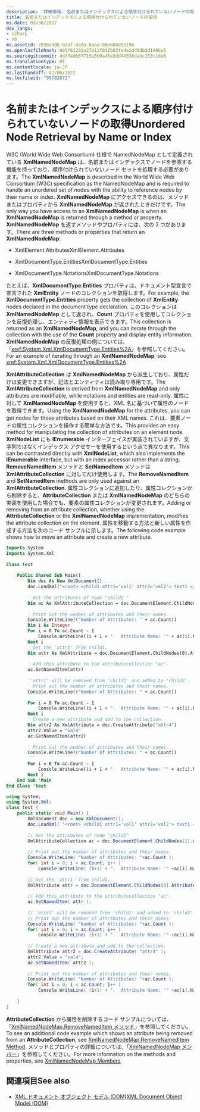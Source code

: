 ```yaml
---
description: '詳細情報: 名前またはインデックスによる順序付けられていないノードの取得'
title: 名前またはインデックスによる順序付けられていないノードの取得
ms.date: 03/30/2017
dev_langs:
- csharp
- vb
ms.assetid: 2038a90b-92af-4a0a-baaa-08e688d95194
ms.openlocfilehash: 805f61233a27812f032b83fede2dd8db3d196ba5
ms.sourcegitcommit: ddf7edb67715a5b9a45e3dd44536dabc153c1de0
ms.translationtype: HT
ms.contentlocale: ja-JP
ms.lasthandoff: 02/06/2021
ms.locfileid: "99782872"
---
```

# <a name="unordered-node-retrieval-by-name-or-index"></a><span data-ttu-id="1dbd7-103">名前またはインデックスによる順序付けられていないノードの取得</span><span class="sxs-lookup"><span data-stu-id="1dbd7-103">Unordered Node Retrieval by Name or Index</span></span>

<span data-ttu-id="1dbd7-104">W3C (World Wide Web Consortium) 仕様で NamedNodeMap として定義されている **XmlNamedNodeMap** は、名前またはインデックスでノードを参照する機能を持っており、順序付けられていないノード セットを処理する必要があります。</span><span class="sxs-lookup"><span data-stu-id="1dbd7-104">The **XmlNamedNodeMap** is described in the World Wide Web Consortium (W3C) specification as the NamedNodeMap and is required to handle an unordered set of nodes with the ability to reference nodes by their name or index.</span></span> <span data-ttu-id="1dbd7-105">**XmlNamedNodeMap** にアクセスできるのは、メソッドまたはプロパティから **XmlNamedNodeMap** が返されたときだけです。</span><span class="sxs-lookup"><span data-stu-id="1dbd7-105">The only way you have access to an **XmlNamedNodeMap** is when an **XmlNamedNodeMap** is returned through a method or property.</span></span> <span data-ttu-id="1dbd7-106">**XmlNamedNodeMap** を返すメソッドやプロパティには、次の 3 つがあります。</span><span class="sxs-lookup"><span data-stu-id="1dbd7-106">There are three methods or properties that return an **XmlNamedNodeMap**:</span></span>  
  
- <span data-ttu-id="1dbd7-107">XmlElement.Attributes</span><span class="sxs-lookup"><span data-stu-id="1dbd7-107">XmlElement.Attributes</span></span>  
  
- <span data-ttu-id="1dbd7-108">XmlDocumentType.Entities</span><span class="sxs-lookup"><span data-stu-id="1dbd7-108">XmlDocumentType.Entities</span></span>  
  
- <span data-ttu-id="1dbd7-109">XmlDocumentType.Notations</span><span class="sxs-lookup"><span data-stu-id="1dbd7-109">XmlDocumentType.Notations</span></span>  
  
 <span data-ttu-id="1dbd7-110">たとえば、**XmlDocumentType.Entities** プロパティは、ドキュメント型宣言で宣言された **XmlEntity** ノードのコレクションを取得します。</span><span class="sxs-lookup"><span data-stu-id="1dbd7-110">For example, the **XmlDocumentType.Entities** property gets the collection of **XmlEntity** nodes declared in the document type declaration.</span></span> <span data-ttu-id="1dbd7-111">このコレクションは **XmlNamedNodeMap** として返され、**Count** プロパティを使用してコレクションを反復処理し、エンティティ情報を表示できます。</span><span class="sxs-lookup"><span data-stu-id="1dbd7-111">This collection is returned as an **XmlNamedNodeMap**, and you can iterate through the collection with the use of the **Count** property and display entity information.</span></span> <span data-ttu-id="1dbd7-112">**XmlNamedNodeMap** の反復処理の例については、「<xref:System.Xml.XmlDocumentType.Entities%2A>」を参照してください。</span><span class="sxs-lookup"><span data-stu-id="1dbd7-112">For an example of iterating through an **XmlNamedNodeMap**, see <xref:System.Xml.XmlDocumentType.Entities%2A>.</span></span>  
  
 <span data-ttu-id="1dbd7-113">**XmlAttributeCollection** は **XmlNamedNodeMap** から派生しており、属性だけは変更できますが、記法とエンティティは読み取り専用です。</span><span class="sxs-lookup"><span data-stu-id="1dbd7-113">The **XmlAttributeCollection** is derived from **XmlNamedNodeMap** and only attributes are modifiable, while notations and entities are read-only.</span></span> <span data-ttu-id="1dbd7-114">属性に対して **XmlNamedNodeMap** を使用すると、XML 名に基づいて属性のノードを取得できます。</span><span class="sxs-lookup"><span data-stu-id="1dbd7-114">Using the **XmlNamedNodeMap** for the attributes, you can get nodes for those attributes based on their XML names.</span></span> <span data-ttu-id="1dbd7-115">これは、要素ノードの属性コレクションを操作する簡単な方法です。</span><span class="sxs-lookup"><span data-stu-id="1dbd7-115">This provides an easy method for manipulating the collection of attributes on an element node.</span></span> <span data-ttu-id="1dbd7-116">**XmlNodeList** にも **IEnumerable** インターフェイスが実装されていますが、文字列ではなくインデックス アクセサーを使用するという点で異なります。</span><span class="sxs-lookup"><span data-stu-id="1dbd7-116">This can be contrasted directly with **XmlNodeList**, which also implements the **IEnumerable** interface, but with an index accessor rather than a string.</span></span> <span data-ttu-id="1dbd7-117">**RemoveNamedItem** メソッドと **SetNamedItem** メソッドは **XmlAttributeCollection** に対してだけ使用します。</span><span class="sxs-lookup"><span data-stu-id="1dbd7-117">The **RemoveNamedItem** and **SetNamedItem** methods are only used against an **XmlAttributeCollection**.</span></span> <span data-ttu-id="1dbd7-118">属性コレクションに追加したり、属性コレクションから削除すると、**AttributeCollection** または **XmlNamedNodeMap** のどちらの実装を使用した場合でも、要素の属性コレクションが変更されます。</span><span class="sxs-lookup"><span data-stu-id="1dbd7-118">Adding or removing from an attribute collection, whether using the **AttributeCollection** or the **XmlNamedNodeMap** implementation, modifies the attribute collection on the element.</span></span> <span data-ttu-id="1dbd7-119">属性を移動する方法と新しい属性を作成する方法を次のコード サンプルに示します。</span><span class="sxs-lookup"><span data-stu-id="1dbd7-119">The following code example shows how to move an attribute and create a new attribute.</span></span>  
  
```vb  
Imports System  
Imports System.Xml  
  
Class test  
  
    Public Shared Sub Main()  
        Dim doc As New XmlDocument()  
        doc.LoadXml("<root> <child1 attr1='val1' attr2='val2'> text1 </child1> <child2 attr3='val3'> text2 </child2> </root> ")  
  
        ' Get the attributes of node "child2 "  
        Dim ac As XmlAttributeCollection = doc.DocumentElement.ChildNodes(1).Attributes  
  
        ' Print out the number of attributes and their names.  
        Console.WriteLine(("Number of Attributes: " + ac.Count))  
        Dim i As Integer  
        For i = 0 To ac.Count - 1  
            Console.WriteLine((i + 1 + ".  Attribute Name: '" + ac(i).Name + "'  Attribute Value:  '" + ac(i).Value + "'"))  
        Next i  
        ' Get the 'attr1' from child1.  
        Dim attr As XmlAttribute = doc.DocumentElement.ChildNodes(0).Attributes(0)  
  
        ' Add this attribute to the attributecollection "ac".  
        ac.SetNamedItem(attr)  
  
        ''attr1' will be removed from 'child1' and added to 'child2'.  
        ' Print out the number of attributes and their names.  
        Console.WriteLine(("Number of Attributes: " + ac.Count))  
  
        For i = 0 To ac.Count - 1  
            Console.WriteLine((i + 1 + ".  Attribute Name: '" + ac(i).Name + "'  Attribute Value:  '" + ac(i).Value + "'"))  
        Next i  
        ' Create a new attribute and add to the collection.  
        Dim attr2 As XmlAttribute = doc.CreateAttribute("attr4")  
        attr2.Value = "val4"  
        ac.SetNamedItem(attr2)  
  
        ' Print out the number of attributes and their names.  
        Console.WriteLine(("Number of Attributes: " + ac.Count))  
  
        For i = 0 To ac.Count - 1  
            Console.WriteLine((i + 1 + ".  Attribute Name: '" + ac(i).Name + "'  Attribute Value:  '" + ac(i).Value + "'"))  
        Next i  
    End Sub 'Main  
End Class 'test  
```  
  
```csharp  
using System;  
using System.Xml;  
class test {  
    public static void Main() {  
        XmlDocument doc = new XmlDocument();  
        doc.LoadXml( "<root> <child1 attr1='val1' attr2='val2'> text1 </child1> <child2 attr3='val3'> text2 </child2> </root> " );  
  
        // Get the attributes of node "child2"  
        XmlAttributeCollection ac = doc.DocumentElement.ChildNodes[1].Attributes;  
  
        // Print out the number of attributes and their names.  
        Console.WriteLine( "Number of Attributes: "+ac.Count );  
        for( int i = 0; i < ac.Count; i++ )  
            Console.WriteLine( (i+1) + ".  Attribute Name: '" +ac[i].Name+ "'  Attribute Value:  '"+ ac[i].Value +"'" );
  
        // Get the 'attr1' from child1.  
        XmlAttribute attr = doc.DocumentElement.ChildNodes[0].Attributes[0];  
  
        // Add this attribute to the attributecollection "ac".  
        ac.SetNamedItem( attr );  
  
        // 'attr1' will be removed from 'child1' and added to 'child2'.  
        // Print out the number of attributes and their names.  
        Console.WriteLine( "Number of Attributes: "+ac.Count );
        for( int i = 0; i < ac.Count; i++ )  
            Console.WriteLine( (i+1) + ".  Attribute Name: '" +ac[i].Name+ "'  Attribute Value:  '"+ ac[i].Value +"'" );
  
        // Create a new attribute and add to the collection.  
        XmlAttribute attr2 = doc.CreateAttribute( "attr4" );  
        attr2.Value = "val4";  
        ac.SetNamedItem( attr2 );  
  
        // Print out the number of attributes and their names.  
        Console.WriteLine( "Number of Attributes: "+ac.Count );
        for( int i = 0; i < ac.Count; i++ )  
            Console.WriteLine( (i+1) + ".  Attribute Name: '" +ac[i].Name+ "'  Attribute Value:  '"+ ac[i].Value +"'" );
  
    }  
}  
```  
  
 <span data-ttu-id="1dbd7-120">**AttributeCollection** から属性を削除するコード サンプルについては、「[XmlNamedNodeMap.RemoveNamedItem メソッド](xref:System.Xml.XmlNamedNodeMap.RemoveNamedItem%2A)」を参照してください。</span><span class="sxs-lookup"><span data-stu-id="1dbd7-120">To see an additional code example which shows an attribute being removed from an **AttributeCollection**, see [XmlNamedNodeMap.RemoveNamedItem Method](xref:System.Xml.XmlNamedNodeMap.RemoveNamedItem%2A).</span></span> <span data-ttu-id="1dbd7-121">メソッドとプロパティの詳細については、「[XmlNamedNodeMap メンバー](xref:System.Xml.XmlNamedNodeMap)」を参照してください。</span><span class="sxs-lookup"><span data-stu-id="1dbd7-121">For more information on the methods and properties, see [XmlNamedNodeMap Members](xref:System.Xml.XmlNamedNodeMap).</span></span>  
  
## <a name="see-also"></a><span data-ttu-id="1dbd7-122">関連項目</span><span class="sxs-lookup"><span data-stu-id="1dbd7-122">See also</span></span>

- [<span data-ttu-id="1dbd7-123">XML ドキュメント オブジェクト モデル (DOM)</span><span class="sxs-lookup"><span data-stu-id="1dbd7-123">XML Document Object Model (DOM)</span></span>](xml-document-object-model-dom.md)
